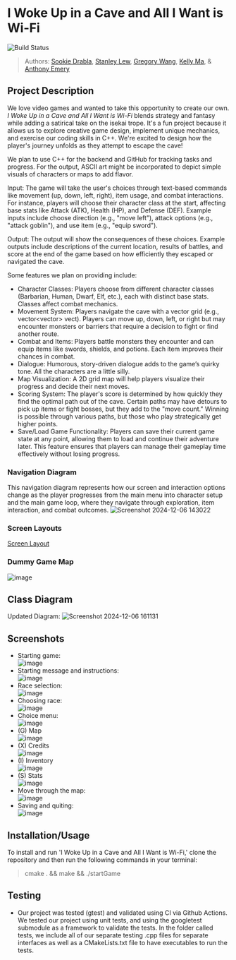 # I Woke Up in a Cave and All I Want is Wi-Fi 
![Build Status](https://github.com/cs100/final-project-pinkie-pie/actions/workflows/main.yml/badge.svg)
 > Authors: [Sookie Drabla](https://github.com/sdrabla), [Stanley Lew](https://github.com/stanleylew5), [Gregory Wang](https://github.com/rowletribombee), [Kelly Ma](https://github.com/kellyma073), & [Anthony Emery](https://github.com/antodough)

## Project Description

We love video games and wanted to take this opportunity to create our own. *I Woke Up in a Cave and All I Want is Wi-Fi* blends strategy and fantasy while adding a satirical take on the isekai trope. It's a fun project because it allows us to explore creative game design, implement unique mechanics, and exercise our coding skills in C++. We're excited to design how the player's journey unfolds as they attempt to escape the cave!

We plan to use C++ for the backend and GitHub for tracking tasks and progress. For the output, ASCII art might be incorporated to depict simple visuals of characters or maps to add flavor.

Input: The game will take the user's choices through text-based commands like movement (up, down, left, right), item usage, and combat interactions. For instance, players will choose their character class at the start, affecting base stats like Attack (ATK), Health (HP), and Defense (DEF). Example inputs include choose direction (e.g., "move left"), attack options (e.g., "attack goblin"), and use item (e.g., "equip sword").

Output: The output will show the consequences of these choices. Example outputs include descriptions of the current location, results of battles, and score at the end of the game based on how efficiently they escaped or navigated the cave.

Some features we plan on providing include:
* Character Classes: Players choose from different character classes (Barbarian, Human, Dwarf, Elf, etc.), each with distinct base stats. Classes affect combat mechanics.
* Movement System: Players navigate the cave with a vector grid (e.g., vector<vector<int>> vect). Players can move up, down, left, or right but may encounter monsters or barriers that require a decision to fight or find another route.
* Combat and Items: Players battle monsters they encounter and can equip items like swords, shields, and potions. Each item improves their chances in combat.
* Dialogue: Humorous, story-driven dialogue adds to the game’s quirky tone. All the characters are a little silly.
* Map Visualization: A 2D grid map will help players visualize their progress and decide their next moves.
* Scoring System: The player's score is determined by how quickly they find the optimal path out of the cave. Certain paths may have detours to pick up items or fight bosses, but they add to the "move count." Winning is possible through various paths, but those who play strategically get higher points.
* Save/Load Game Functionality: Players can save their current game state at any point, allowing them to load and continue their adventure later. This feature ensures that players can manage their gameplay time effectively without losing progress.


### Navigation Diagram
This navigation diagram represents how our screen and interaction options change as the player progresses from the main menu into character setup and the main game loop, where they navigate through exploration, item interaction, and combat outcomes.
![Screenshot 2024-12-06 143022](https://github.com/user-attachments/assets/95011911-e4c3-4d05-98a0-1c94bb106a02)

### Screen Layouts
[Screen Layout](https://docs.google.com/document/d/1VOla1fuHbr2JOMuvnhqX7As1DWS0icjsOhyZanJbCrs/edit?usp=sharing)

### Dummy Game Map
![image](https://github.com/user-attachments/assets/aaaf8e3f-1447-4c96-9c33-b07e5e4f94ff)

## Class Diagram
Updated Diagram: 
![Screenshot 2024-12-06 161131](https://github.com/user-attachments/assets/26095829-5698-4e52-bfa8-bcee65e3d7c2)


 
 ## Screenshots
* Starting game: <br/>
![image](https://github.com/user-attachments/assets/1279e814-a1d0-4282-9768-e73471712eed)
* Starting message and instructions: <br/>
![image](https://github.com/user-attachments/assets/4173ed84-1e17-4e37-be67-58c85e7b1380)
* Race selection: <br/>
![image](https://github.com/user-attachments/assets/b409c98e-edd8-4be2-b717-350cee921c7c)
* Choosing race: <br/>
![image](https://github.com/user-attachments/assets/2da0a841-c004-42c0-9af2-a838ff8126af)
* Choice menu: <br/>
![image](https://github.com/user-attachments/assets/a81403e2-c98f-42b4-84bf-a6776459f705)
* (G) Map <br/>
![image](https://github.com/user-attachments/assets/bfdaaccc-d721-4c40-bbcc-2c6edabf0c08)
* (X) Credits <br/>
![image](https://github.com/user-attachments/assets/64ffe7eb-cf95-41f7-a333-da71000c39a0)
* (I) Inventory <br/>
![image](https://github.com/user-attachments/assets/2540e603-490b-4e7b-9e63-da71aa824805)
* (S) Stats <br/>
![image](https://github.com/user-attachments/assets/9f1c5a56-ed7a-4b26-8e7d-b82147ee981a)
* Move through the map: <br/>
![image](https://github.com/user-attachments/assets/435e00c3-f83b-476a-b582-33734b583191)
* Saving and quiting: <br/>
![image](https://github.com/user-attachments/assets/efaf813b-714c-410d-97dd-35028a48be1c)


 ## Installation/Usage
 To install and run 'I Woke Up in a Cave and All I Want is Wi-Fi,' clone the repository and then run the following commands in your terminal:
 > cmake . && make && ./startGame

 ## Testing
* Our project was tested (gtest) and validated using CI via Github Actions. We tested our project using unit tests, and using the googletest submodule as a framework to validate the tests. In the folder called tests, we include all of our separate testing .cpp files for separate interfaces as well as a CMakeLists.txt file to have executables to run the tests. 
 
